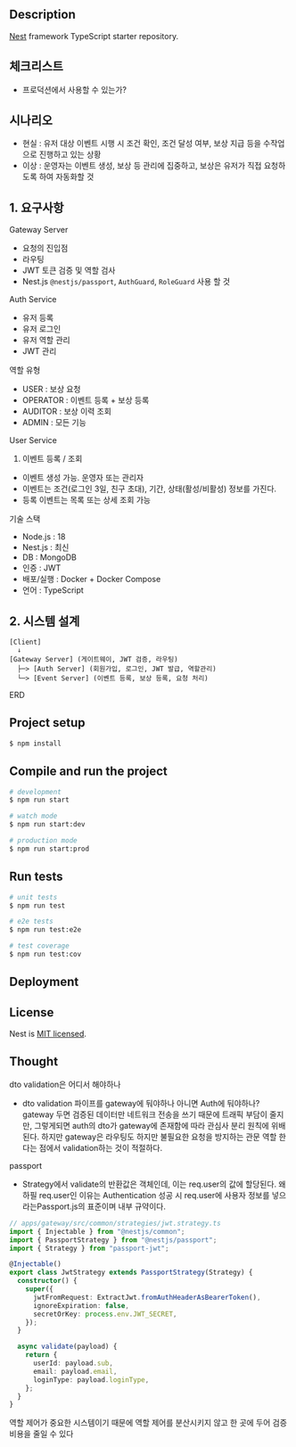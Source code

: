 [circleci-image]: https://img.shields.io/circleci/build/github/nestjs/nest/master?token=abc123def456
[circleci-url]: https://circleci.com/gh/nestjs/nest

## Description

[Nest](https://github.com/nestjs/nest) framework TypeScript starter repository.

## 체크리스트

- 프로덕션에서 사용할 수 있는가?

## 시나리오

- 현실 : 유저 대상 이벤트 시행 시 조건 확인, 조건 달성 여부, 보상 지급 등을 수작업으로 진행하고 있는 상황
- 이상 : 운영자는 이벤트 생성, 보상 등 관리에 집중하고, 보상은 유저가 직접 요청하도록 하여 자동화할 것

## 1. 요구사항

Gateway Server

- 요청의 진입점
- 라우팅
- JWT 토큰 검증 및 역할 검사
- Nest.js `@nestjs/passport`, `AuthGuard`, `RoleGuard` 사용 할 것

Auth Service

- 유저 등록
- 유저 로그인
- 유저 역할 관리
- JWT 관리

역할 유형

- USER : 보상 요청
- OPERATOR : 이벤트 등록 + 보상 등록
- AUDITOR : 보상 이력 조회
- ADMIN : 모든 기능

User Service

1. 이벤트 등록 / 조회

- 이벤트 생성 가능. 운영자 또는 관리자
- 이벤트는 조건(로그인 3일, 친구 초대), 기간, 상태(활성/비활성) 정보를 가진다.
- 등록 이벤트는 목록 또는 상세 조회 가능

기술 스택

- Node.js : 18
- Nest.js : 최신
- DB : MongoDB
- 인증 : JWT
- 배포/실행 : Docker + Docker Compose
- 언어 : TypeScript

## 2. 시스템 설계

```
[Client]
  ↓
[Gateway Server] (게이트웨이, JWT 검증, 라우팅)
  ├─> [Auth Server] (회원가입, 로그인, JWT 발급, 역할관리)
  └─> [Event Server] (이벤트 등록, 보상 등록, 요청 처리)
```

ERD

## Project setup

```bash
$ npm install
```

## Compile and run the project

```bash
# development
$ npm run start

# watch mode
$ npm run start:dev

# production mode
$ npm run start:prod
```

## Run tests

```bash
# unit tests
$ npm run test

# e2e tests
$ npm run test:e2e

# test coverage
$ npm run test:cov
```

## Deployment

## License

Nest is [MIT licensed](https://github.com/nestjs/nest/blob/master/LICENSE).

## Thought

dto validation은 어디서 해야하나

- dto validation 파이프를 gateway에 둬야하나 아니면 Auth에 둬야하나? gateway 두면 검증된 데이터만 네트워크 전송을 쓰기 때문에 트래픽 부담이 줄지만, 그렇게되면 auth의 dto가 gateway에 존재함에 따라 관심사 분리 원칙에 위배된다.
  하지만 gateway은 라우팅도 하지만 불필요한 요청을 방지하는 관문 역할 한다는 점에서 validation하는 것이 적절하다.

passport

- Strategy에서 validate의 반환값은 객체인데, 이는 req.user의 값에 할당된다. 왜 하필 req.user인 이유는 Authentication 성공 시 req.user에 사용자 정보를 넣으라는Passport.js의 표준이며 내부 규약이다.

```typescript
// apps/gateway/src/common/strategies/jwt.strategy.ts
import { Injectable } from "@nestjs/common";
import { PassportStrategy } from "@nestjs/passport";
import { Strategy } from "passport-jwt";

@Injectable()
export class JwtStrategy extends PassportStrategy(Strategy) {
  constructor() {
    super({
      jwtFromRequest: ExtractJwt.fromAuthHeaderAsBearerToken(),
      ignoreExpiration: false,
      secretOrKey: process.env.JWT_SECRET,
    });
  }

  async validate(payload) {
    return {
      userId: payload.sub,
      email: payload.email,
      loginType: payload.loginType,
    };
  }
}
```


역할 제어가 중요한 시스템이기 때문에 역할 제어를 분산시키지 않고 한 곳에 두어 검증 비용을 줄일 수 있다